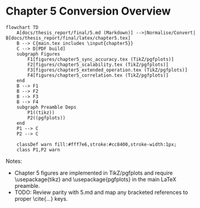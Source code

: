 # Chapter 5 Conversion Overview

```mermaid
flowchart TD
    A[docs/thesis_report/final/5.md (Markdown)] -->|Normalise/Convert| B[docs/thesis_report/final/latex/chapter5.tex]
    B --> C{main.tex includes \input{chapter5}}
    C --> D[PDF build]
    subgraph Figures
        F1[figures/chapter5_sync_accuracy.tex (TikZ/pgfplots)]
        F2[figures/chapter5_scalability.tex (TikZ/pgfplots)]
        F3[figures/chapter5_extended_operation.tex (TikZ/pgfplots)]
        F4[figures/chapter5_correlation.tex (TikZ/pgfplots)]
    end
    B --> F1
    B --> F2
    B --> F3
    B --> F4
    subgraph Preamble Deps
        P1((tikz))
        P2((pgfplots))
    end
    P1 --> C
    P2 --> C

    classDef warn fill:#fff7e6,stroke:#cc8400,stroke-width:1px;
    class P1,P2 warn
```

Notes:
- Chapter 5 figures are implemented in TikZ/pgfplots and require \usepackage{tikz} and \usepackage{pgfplots} in the main LaTeX preamble.
- TODO: Review parity with 5.md and map any bracketed references to proper \cite{...} keys.
